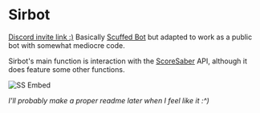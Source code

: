 # Sirbot
[Discord invite link :)](https://discord.com/api/oauth2/authorize?client_id=822029618969182218&permissions=313408&scope=bot)
Basically [Scuffed Bot](https://github.com/thijnmens/ScuffedBot) but adapted to work as a public bot with somewhat mediocre code.

Sirbot's main function is interaction with the [ScoreSaber](https://scoresaber.com/) API, although it does feature some other functions. 

![SS Embed](https://media.discordapp.net/attachments/822033695778799616/823495284255621120/unknown.png)



*I'll probably make a proper readme later when I feel like it :^)*

